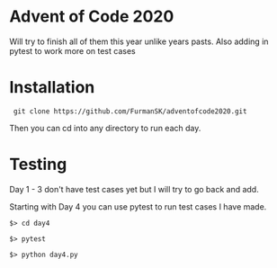 # Advent of Code 2020

Will try to finish all of them this year unlike years pasts. Also adding in pytest to work more on test cases

# Installation
``` git clone https://github.com/FurmanSK/adventofcode2020.git```

Then you can cd into any directory to run each day.

# Testing
Day 1 - 3 don't have test cases yet but I will try to go back and add. 

Starting with Day 4 you can use pytest to run test cases I have made.

```
$> cd day4

$> pytest

$> python day4.py
```

